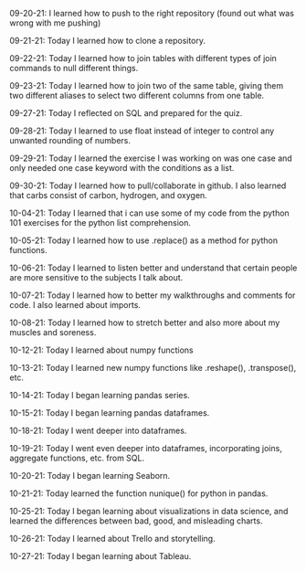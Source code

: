 09-20-21: I learned how to push to the right repository (found out what was wrong with me pushing)

09-21-21: Today I learned how to clone a repository.

09-22-21: Today I learned how to join tables with different types of join commands to null different things.

09-23-21: Today I learned how to join two of the same table, giving them two different aliases to select two different columns from one table.

09-27-21: Today I reflected on SQL and prepared for the quiz.

09-28-21: Today I learned to use float instead of integer to control any unwanted rounding of numbers.

09-29-21: Today I learned the exercise I was working on was one case and only needed one case keyword with the conditions as a list.

09-30-21: Today I learned how to pull/collaborate in github. I also learned that carbs consist of carbon, hydrogen, and oxygen.

10-04-21: Today I learned that i can use some of my code from the python 101 exercises for the python list comprehension.

10-05-21: Today I learned how to use .replace() as a method for python functions.

10-06-21: Today I learned to listen better and understand that certain people are more sensitive to the subjects I talk about.

10-07-21: Today I learned how to better my walkthroughs and comments for code. I also learned about imports.

10-08-21: Today I learned how to stretch better and also more about my muscles and soreness.

10-12-21: Today I learned about numpy functions

10-13-21: Today I learned new numpy functions like .reshape(), .transpose(), etc.

10-14-21: Today I began learning pandas series.

10-15-21: Today I began learning pandas dataframes.

10-18-21: Today I went deeper into dataframes.

10-19-21: Today I went even deeper into dataframes, incorporating joins, aggregate functions, etc. from SQL.

10-20-21: Today I began learning Seaborn.

10-21-21: Today learned the function nunique() for python in pandas.

10-25-21: Today I began learning about visualizations in data science, and learned the differences between bad, good, and misleading charts.

10-26-21: Today I learned about Trello and storytelling.

10-27-21: Today I began learning about Tableau.